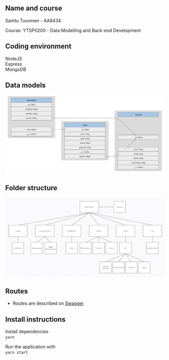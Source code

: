 ## Name and course
Santtu Tuovinen - AA8434

Course: YTSP0200 - Data Modelling and Back-end Development
## Coding environment
NodeJS  
Express  
MongoDB

## Data models
![Database](documentation/database.PNG)

## Folder structure
![Database](documentation/folderStructure.PNG)


## Routes
- Routes are described on [Swagger](https://app.swaggerhub.com/apis-docs/tuovinen/reservation/1.0.0)

## Install instructions

Install dependencies  
`
yarn
`

Run the application with  
`
yarn start
`



